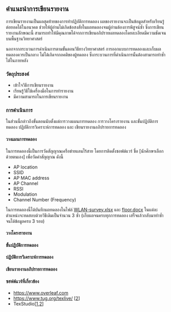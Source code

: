 ## คำแนะนำการเขียนรายงาน
การเขียนรายงานเป็นผลสุดท้ายของการทำปฏิบัติการทดลอง ผลของรายงานจะเป็นข้อมูลสำหรับเรียนรู้ต่อยอดได้ในอนาคต ช่วยให้ผู้อ่านไม่เกิดข้อสงสัยในผลทดลองจนผู้อ่านต้องการพิสูจน์​ซ้ำ ซึ่งการเขียนรายงานลักษณะนี้ สามารถทำให้มีคุณภาพได้จากการเขียนอภิปรายผลทดลองโดยละเอียดมีความชัดเจนบนพื้นฐานวิทยาศาสตร์ 

นอกจากกระบวนการดำเนินการตามขั้นตอนวิธีทางวิทยาศาสตร์ การออกแบบการทดลองและเก็บผลทดลองควรเป็นกลาง ไม่ได้เกิดจากอคติของผู้ทดลอง ซึ่งกระบวนการที่ดำเนินการนั้นต้องสามารถทำซ้ำได้ในภายหลัง

### วัตถุประสงค์
* เข้าใจวิธีการเขียนรายงาน
* เรียนรู้วิธีใช้เครื่องมือในการทำรายงาน
* มีความสามารถในการเขียนรายงาน

### การดำเนินการ

ในส่วนนี้กล่าวถึงขั้นตอนนับตั้งแต่การวางแผนการทดลอง การวางโครงรายงาน และขั้นปฏิบัติการทดลอง ปฏิบัติการวิเคราะห์การทดลอง และ เขียนรายงานอภิปรายการทดลอง

#### วางแผนการทดลอง
ในการทดลองนี้เป็นการวัดสัญญาณเครือข่ายแลนไร้สาย โดยการติดตั้งซอฟต์แวร์ ชื่อ [นักศึกษาเลือกด้วยตนเอง] เพื่อวัดค่าสัญญาณ ดังนี้

* AP location
* SSID
* AP MAC address
* AP Channel
* RSSI
* Modulation
* Channel Number (Frequency)

ในการทดลองนี้ได้บันทึกผลทดลองในไฟล์ [WLAN-survey.xlsx](https://github.com/Lecture-CPE/317/blob/2562-2/plan/WLAN-survey.xlsx?raw=true) และ [floor.docx](https://github.com/Lecture-CPE/317/blob/2562-2/plan/floor.docx) ในแต่ละตำแหน่งจะทดสอบด้วยวิธีเดิมเป็นจำนวน 3 ซ้ำ (เก็บผลจนครบทุกการทดลอง เสร็จแล้วกลับมาทำซ้ำจนได้ข้อมูลครบ 3 รอบ) 

#### วางโครงรายงาน
#### ขั้นปฏิบัติการทดลอง
#### ปฏิบัติการวิเคราะห์การทดลอง
#### เขียนรายงานอภิปรายการทดลอง

#### ซฮฟต์แวร์ที่เกี่ยวข้อง
* https://www.overleaf.com
* https://www.tug.org/texlive/ [[2](https://netlab2.cpek6.com/files)]
* TexStudio[[1](https://www.texstudio.org),[2](https://netlab2.cpek6.com/files)]

